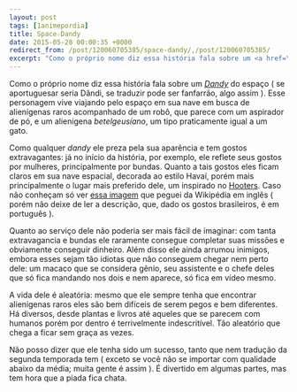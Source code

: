 ```yaml
---
layout: post
tags: [1animepordia]
title: Space☆Dandy
date: 2015-05-28 00:00:35 +0000
redirect_from: /post/120060705385/space-dandy/,/post/120060705385/
excerpt: "Como o próprio nome diz essa história fala sobre um <a href=\"https://en.wikipedia.org/wiki/Dandy\"><i>Dandy</i></a> do espaço ( se aportuguesar seria Dândi, se traduzir pode ser fanfarrão, algo assim ). Esse personagem vive viajando pelo espaço em sua nave em busca de alienígenas raros acompanhado de um robô, que parece com um aspirador de pó, e um alienígena <i>betelgeusíano</i>, um tipo praticamente igual a um gato."
---
```


Como o próprio nome diz essa história fala sobre um
[*Dandy*](https://en.wikipedia.org/wiki/Dandy) do espaço ( se
aportuguesar seria Dândi, se traduzir pode ser fanfarrão, algo assim ).
Esse personagem vive viajando pelo espaço em sua nave em busca de
alienígenas raros acompanhado de um robô, que parece com um aspirador de
pó, e um alienígena *betelgeusíano*, um tipo praticamente igual a um
gato.

Como qualquer *dandy* ele preza pela sua aparência e tem gostos
extravagantes: já no início da história, por exemplo, ele reflete seus
gostos por mulheres, principalmente por bundas. Quanto a tais gostos
eles ficam claros em sua nave espacial, decorada ao estilo Havaí, porém
mais principalmente o lugar mais preferido dele, um inspirado no
[Hooters](http://en.wikipedia.org/wiki/Hooters). Caso não conheçam só
ver [essa
imagem](https://en.wikipedia.org/wiki/File:Devassa_no_Hooters.jpg) que
peguei da Wikipédia em inglês ( porém não deixe de ler a descrição, que,
dado os gostos brasileiros, é em português ).

Quanto ao serviço dele não poderia ser mais fácil de imaginar: com tanta
extravagancia e bundas ele raramente consegue completar suas missões e
obviamente conseguir dinheiro. Além disso ele ainda arrumou inimigos,
embora esses sejam tão idiotas que não conseguem chegar nem perto dele:
um macaco que se considera gênio, seu assistente e o chefe deles que só
fica mandando nos dois e nem aparece, só fica em vídeo mesmo.

A vida dele é aleatória: mesmo que ele sempre tenha que encontrar
alienígenas raros eles são bem difíceis de serem pegos e bem diferentes.
Há diversos, desde plantas e livros até aqueles que se parecem com
humanos porém por dentro é terrivelmente indescritível. Tão aleatório
que chega a ficar sem graça as vezes.

Não posso dizer que ele tenha sido um sucesso, tanto que nem tradução da
segunda temporada tem ( exceto se você não se importar com qualidade
abaixo da média; muita gente é assim ). É divertido em algumas partes,
mas tem hora que a piada fica chata.


